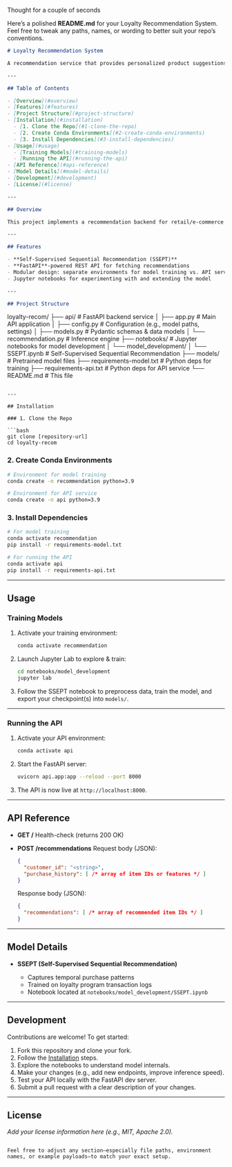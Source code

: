 Thought for a couple of seconds


Here’s a polished **README.md** for your Loyalty Recommendation System. Feel free to tweak any paths, names, or wording to better suit your repo’s conventions.

```markdown
# Loyalty Recommendation System

A recommendation service that provides personalized product suggestions to retail/e-commerce customers based on their purchase history and loyalty data.

---

## Table of Contents

- [Overview](#overview)  
- [Features](#features)  
- [Project Structure](#project-structure)  
- [Installation](#installation)  
  - [1. Clone the Repo](#1-clone-the-repo)  
  - [2. Create Conda Environments](#2-create-conda-environments)  
  - [3. Install Dependencies](#3-install-dependencies)  
- [Usage](#usage)  
  - [Training Models](#training-models)  
  - [Running the API](#running-the-api)  
- [API Reference](#api-reference)  
- [Model Details](#model-details)  
- [Development](#development)  
- [License](#license)  

---

## Overview

This project implements a recommendation backend for retail/e-commerce businesses. It uses sequential recommendation models (SSEPT) to analyze customer purchase patterns and predict future product interests based on loyalty program data.

---

## Features

- **Self-Supervised Sequential Recommendation (SSEPT)**  
- **FastAPI**-powered REST API for fetching recommendations  
- Modular design: separate environments for model training vs. API service  
- Jupyter notebooks for experimenting with and extending the model  

---

## Project Structure

```

loyalty-recom/
├── api/                        # FastAPI backend service
│   ├── app.py                  # Main API application
│   ├── config.py               # Configuration (e.g., model paths, settings)
│   ├── models.py               # Pydantic schemas & data models
│   └── recommendation.py       # Inference engine
├── notebooks/                  # Jupyter notebooks for model development
│   └── model\_development/
│       └── SSEPT.ipynb         # Self-Supervised Sequential Recommendation
├── models/                     # Pretrained model files
├── requirements-model.txt      # Python deps for training
├── requirements-api.txt        # Python deps for API service
└── README.md                   # This file

````

---

## Installation

### 1. Clone the Repo

```bash
git clone [repository-url]
cd loyalty-recom
````

### 2. Create Conda Environments

```bash
# Environment for model training
conda create -n recommendation python=3.9

# Environment for API service
conda create -n api python=3.9
```

### 3. Install Dependencies

```bash
# For model training
conda activate recommendation
pip install -r requirements-model.txt

# For running the API
conda activate api
pip install -r requirements-api.txt
```

---

## Usage

### Training Models

1. Activate your training environment:

   ```bash
   conda activate recommendation
   ```

2. Launch Jupyter Lab to explore & train:

   ```bash
   cd notebooks/model_development
   jupyter lab
   ```

3. Follow the SSEPT notebook to preprocess data, train the model, and export your checkpoint(s) into `models/`.

---

### Running the API

1. Activate your API environment:

   ```bash
   conda activate api
   ```

2. Start the FastAPI server:

   ```bash
   uvicorn api.app:app --reload --port 8000
   ```

3. The API is now live at `http://localhost:8000`.

---

## API Reference

* **GET /**
  Health-check (returns 200 OK)

* **POST /recommendations**
  Request body (JSON):

  ```json
  {
    "customer_id": "<string>",
    "purchase_history": [ /* array of item IDs or features */ ]
  }
  ```

  Response body (JSON):

  ```json
  {
    "recommendations": [ /* array of recommended item IDs */ ]
  }
  ```

---

## Model Details

* **SSEPT (Self-Supervised Sequential Recommendation)**

  * Captures temporal purchase patterns
  * Trained on loyalty program transaction logs
  * Notebook located at `notebooks/model_development/SSEPT.ipynb`

---

## Development

Contributions are welcome! To get started:

1. Fork this repository and clone your fork.
2. Follow the [Installation](#installation) steps.
3. Explore the notebooks to understand model internals.
4. Make your changes (e.g., add new endpoints, improve inference speed).
5. Test your API locally with the FastAPI dev server.
6. Submit a pull request with a clear description of your changes.

---

## License

*Add your license information here (e.g., MIT, Apache 2.0).*

```

Feel free to adjust any section—especially file paths, environment names, or example payloads—to match your exact setup.
```
